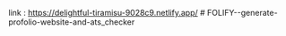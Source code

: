 link : https://delightful-tiramisu-9028c9.netlify.app/
#   F O L I F Y - - g e n e r a t e - p r o f o l i o - w e b s i t e - a n d - a t s _ c h e c k e r  
 